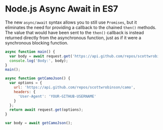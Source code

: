 # Node.js Async Await in ES7

The new `async/await` syntax allows you to still use `Promises`, but it eliminates the need for providing a callback to the chained `then()` methods. The value that would have been sent to the `then()` callback is instead returned directly from the asynchronous function, just as if it were a synchronous blocking function.

```js
async function main() {
  var body = await request.get('https://api.github.com/repos/scottwrobinson/camo');
  console.log('Body:', body);
}
main();
```

```js
async function getCamoJson() {
  var options = {
    url: 'https://api.github.com/repos/scottwrobinson/camo',
    headers: {
      'User-Agent': 'YOUR-GITHUB-USERNAME'
    }
  };
  return await request.get(options);
}

var body = await getCamoJson();
```
